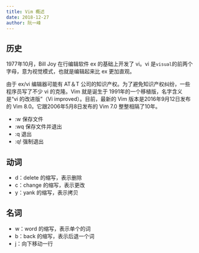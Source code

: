 ```yaml
---
title: Vim 概述
date: 2018-12-27
author: 阮一峰
---
```


## 历史

1977年10月，Bill Joy 在行编辑软件 ex 的基础上开发了 vi。vi 是`visual`的前两个字母，意为视觉模式，也就是编辑起来比 ex 更加直观。

由于 ex/vi 编辑器可能有 AT＆T 公司的知识产权。为了避免知识产权纠纷，一些程序员写了不少 vi 的克隆。Vim 就是诞生于 1991年的一个移植版，名字含义是“vi 的改进版”（Vi improved）。目前，最新的 Vim 版本是2016年9月12日发布的 Vim 8.0。它跟2006年5月8日发布的 Vim 7.0 整整相隔了10年。



- :w 保存文件
- :wq 保存文件并退出
- :q 退出
- :q! 强制退出

## 动词

- d：delete 的缩写，表示删除
- c：change 的缩写，表示更改
- y：yank 的缩写，表示拷贝

## 名词

- w：word 的缩写，表示单个的词
- b：back 的缩写，表示后退一个词
- j：向下移动一行
